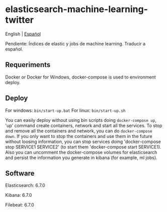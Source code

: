 # elasticsearch-machine-learning-twitter

English | [Español](./README.md)

  Pendiente: Índices de elastic y jobs de machine learning. Traducir a español.

## Requeriments

Docker or Docker for Windows, docker-compose is used to environment deploy.

## Deploy

For windows: 
```bin/start-up.bat```
For linux: 
```bin/start-up.sh```

You can easily deploy without using bin scripts doing ```docker-compose up```, 'up' command create containers, network and start all the services. To stop and remove all the containers and network, you can do ```docker-compose down```. If you only want to stop the containers and use them in the future without loosing information, you can stop services doing 'docker-compose stop SERVICE1 SERVICE2' (to start them 'docker-compose start SERVICE1). Also you can uncomment the docker-compose volumes for elasticsearch and persist the information you generate in kibana (for example, ml jobs).

## Software

Elasticsearch: 6.7.0

Kibana: 6.7.0

Filebeat: 6.7.0
